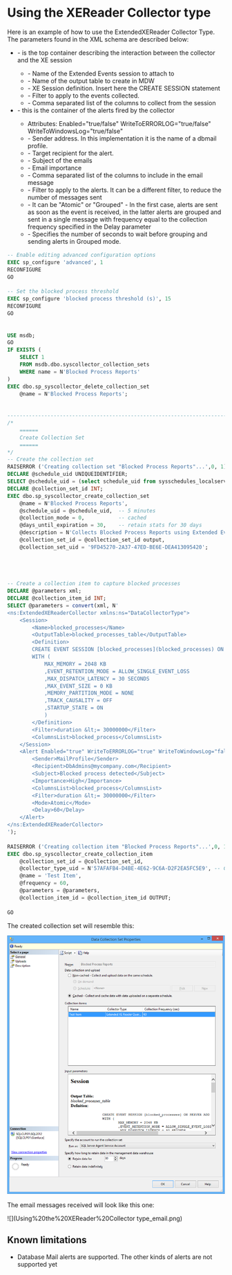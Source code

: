# Using the XEReader Collector type

Here is an example of how to use the ExtendedXEReader Collector Type.
The parameters found in the XML schema are described below:

* <Session> - is the top container describing the interaction between the collector and the XE session
	* <Name> - Name of the Extended Events session to attach to
	* <OutputTable> - Name of the output table to create in MDW
	* <Definition> - XE Session definition. Insert here the CREATE SESSION statement
	* <Filter> - Filter to apply to the events collected.
	* <ColumnsList> - Comma separated list of the columns to collect from the session
* <Alert> - this is the container of the alerts fired by the collector
	* Attributes: Enabled="true/false" WriteToERRORLOG="true/false" WriteToWindowsLog="true/false"
	* <Sender> - Sender address. In this implementation it is the name of a dbmail profile.
	* <Recipient> - Target recipient for the alert.
	* <Subject> - Subject of the emails
	* <Importance> - Email importance
	* <ColumnsList> - Comma separated list of the columns to include in the email message
	* <Filter> - Filter to apply to the alerts. It can be a different filter, to reduce the number of messages sent
	* <Mode> - It can be "Atomic" or "Grouped" - In the first case, alerts are sent as soon as the event is received, in the latter alerts are grouped and sent in a single message with frequency equal to the collection frequency specified in the Delay parameter
	* <Delay> - Specifies the number of seconds to wait before grouping and sending alerts in Grouped mode.

```sql
-- Enable editing advanced configuration options
EXEC sp_configure 'advanced', 1
RECONFIGURE 
GO

-- Set the blocked process threshold
EXEC sp_configure 'blocked process threshold (s)', 15
RECONFIGURE 
GO


USE msdb;
GO
IF EXISTS (
	SELECT 1
	FROM msdb.dbo.syscollector_collection_sets
	WHERE name = N'Blocked Process Reports'
)
EXEC dbo.sp_syscollector_delete_collection_set 
    @name = N'Blocked Process Reports';
   

-----------------------------------------------------------------------------
/*
    ======
    Create Collection Set
    ======
*/
-- Create the collection set
RAISERROR ('Creating collection set "Blocked Process Reports"...',0, 1) WITH NOWAIT;
DECLARE @schedule_uid UNIQUEIDENTIFIER;
SELECT @schedule_uid = (select schedule_uid from sysschedules_localserver_view where name=N'CollectorSchedule_Every_5min');
DECLARE @collection_set_id INT;
EXEC dbo.sp_syscollector_create_collection_set 
    @name = N'Blocked Process Reports', 
    @schedule_uid = @schedule_uid,  -- 5 minutes
    @collection_mode = 0,           -- cached
    @days_until_expiration = 30,    -- retain stats for 30 days
    @description = N'Collects Blocked Process Reports using Extended Events', 
    @collection_set_id = @collection_set_id output, 
    @collection_set_uid = '9FD45270-2A37-47ED-BE6E-DEA413095420';




-- Create a collection item to capture blocked processes
DECLARE @parameters xml;
DECLARE @collection_item_id INT;
SELECT @parameters = convert(xml, N'
<ns:ExtendedXEReaderCollector xmlns:ns="DataCollectorType">
    <Session>
        <Name>blocked_processes</Name>
        <OutputTable>blocked_processes_table</OutputTable>
		<Definition>
		CREATE EVENT SESSION [blocked_processes](blocked_processes) ON SERVER ADD EVENT sqlserver.blocked_process_report
		WITH (
			MAX_MEMORY = 2048 KB
			,EVENT_RETENTION_MODE = ALLOW_SINGLE_EVENT_LOSS
			,MAX_DISPATCH_LATENCY = 30 SECONDS
			,MAX_EVENT_SIZE = 0 KB
			,MEMORY_PARTITION_MODE = NONE
			,TRACK_CAUSALITY = OFF
			,STARTUP_STATE = ON
			)
		</Definition>
		<Filter>duration &lt;= 30000000</Filter>
		<ColumnsList>blocked_process</ColumnsList>
    </Session>
	<Alert Enabled="true" WriteToERRORLOG="true" WriteToWindowsLog="false">
		<Sender>MailProfile</Sender>
		<Recipient>DbAdmins@mycompany.com</Recipient>
		<Subject>Blocked process detected</Subject>
		<Importance>High</Importance>
		<ColumnsList>blocked_process</ColumnsList>
		<Filter>duration &lt;= 30000000</Filter>
		<Mode>Atomic</Mode>
        <Delay>60</Delay>
	</Alert>
</ns:ExtendedXEReaderCollector>
');

RAISERROR ('Creating collection item "Blocked Process Reports"...',0, 1) WITH NOWAIT;
EXEC dbo.sp_syscollector_create_collection_item
    @collection_set_id = @collection_set_id,
    @collector_type_uid = N'57AFAFB4-D4BE-4E62-9C6A-D2F2EA5FC5E9', -- Collector Type
    @name = 'Test Item',
    @frequency = 60, 
    @parameters = @parameters,
    @collection_item_id = @collection_item_id OUTPUT;

GO 
```

The created collection set will resemble this:

![](Using%20the%20XEReader%20Collector%20type_XEReaderCollectionSet.png)

The email messages received will look like this one:

![](Using%20the%20XEReader%20Collector type_email.png)

## Known limitations

* Database Mail alerts are supported. The other kinds of alerts are not supported yet